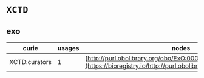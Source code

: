 # `XCTD`

## exo

| curie         |   usages | nodes                                                                                                           |
|---------------|----------|-----------------------------------------------------------------------------------------------------------------|
| XCTD:curators |        1 | [http://purl.obolibrary.org/obo/ExO:0000030](https://bioregistry.io/http://purl.obolibrary.org/obo/ExO:0000030) |
